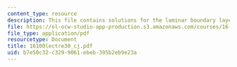 ```yaml
---
content_type: resource
description: This file contains solutions for the laminar boundary layer equations.
file: https://ol-ocw-studio-app-production.s3.amazonaws.com/courses/16-100-aerodynamics-fall-2005/b7e50c32c3299061ebeb395b2eb9e23a_16100lectre30_cj.pdf
file_type: application/pdf
resourcetype: Document
title: 16100lectre30_cj.pdf
uid: b7e50c32-c329-9061-ebeb-395b2eb9e23a
---
```

